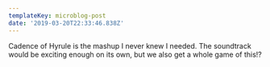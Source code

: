 ```yaml
---
templateKey: microblog-post
date: '2019-03-20T22:33:46.838Z'
---
```


Cadence of Hyrule is the mashup I never knew I needed. The soundtrack would be exciting enough on its own, but we also get a whole game of this!?

